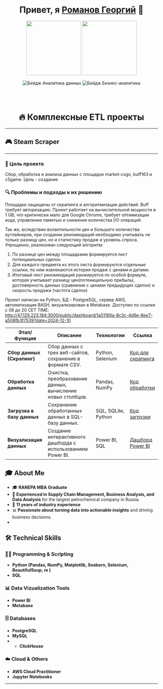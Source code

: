 <h1 align="center">Привет, я <a href="https://github.com/sazhiromru">Романов Георгий</a> 👋</h1>

<p align="center">
  <img src="https://media.giphy.com/media/v1.Y2lkPTc5MGI3NjExaGJuc2J1YjExMm9jdDF4bGhkaGF3ZGg0bXkyYzRvdDQ3c25qYXk3biZlcD12MV9pbnRlcm5hbF9naWZfYnlfaWQmY3Q9Zw/4k9BkIfSbgr2LTRB8P/giphy.gif" width="180"/>
  <img src="https://media.giphy.com/media/v1.Y2lkPTc5MGI3NjExdnFxY2hibGhhZHRoZGpoeTZocnhneWxjM2h0ZXFjNXVxYmQzd3k3OSZlcD12MV9pbnRlcm5hbF9naWZfYnlfaWQmY3Q9Zw/ySeD2PB1OfMSKFEheH/giphy.gif" width="180"/>
</p>

<p align="center">
  <img src="https://img.shields.io/badge/Инженер%20данных-FFD43B?style=for-the-badge&logo=python&logoColor=blue" alt="Бейдж Аналитика данных">
  <img src="https://img.shields.io/badge/Бизнес%20аналитик-323330?style=for-the-badge&logo=soundcharts&logoColor=white" alt="Бейдж Бизнес-аналитика">
</p>
<br></br>

<div align="center">
  <h1>🔥 Комплексные ETL проекты</h1>
</div>

---

## 🎮 Steam Scraper
---
### 🎯 Цель проекта
Сбор, обработка и анализа данных с площадок market-csgo, buff163 и c5game.
Цель - создание 

### 🔍 Проблемы и подходы к их решению
Площадки защищены от скрапинга и алгоритмизации действий.
Buff требует авторизацию.
Проект работает на вычислительной мощности в 1 GB, что критически мало для Google Chrome, требует оптимизации кода, управление памятью и снижения количества I/O операций.

Так же, вследствии волантильности цен и большого количества аутлайнеров, при создании рекомендаций необходимо учитывать не только разницу цен, но и статистику продаж и уровень спроса.
Упрощенно, реализован следующий алгоритм:
1) По разнице цен между площадками формируется лист потенциальных сделок.
2) Для каждого предмета из этого листа формируются отдельные ссылки, по ним извлекаются история продаж с ценами и датами.
3) Итоговый лист рекомендаций ранжируется по особой формуле, которая учитывает разницу цен(потеницильную прибыль), достоверность данных (сравнение с ценами предыдущих сделок) и скорость продажи (частота сделок)

Проект написан на Python, БД - PostgreSQL, сервер AWS, автоматизация BASH, визуализирован в Metabase.
Доступен по ссылке c 08 до 20 CET TIME: 
http://47.129.223.184:3000/public/dashboard/1a51169a-8c3c-4d9e-8ee7-a508fb3f7539?date=2024-12-10



| **Этап/Функция**         | **Описание**                                                       | **Технологии**              | **Ссылка**                |
|---------------------------|--------------------------------------------------------------------|-----------------------------|---------------------------|
| **Сбор данных (Скрапинг)** | Сбор данных с трех веб-сайтов, сохранение в формате CSV.          | Python, Selenium            | [Код для скрапинга](#)    |
| **Обработка данных**      | Очистка, преобразование данных, вычисление новых столбцов.        | Pandas, NumPy               | [Код обработки](#)        |
| **Загрузка в базу данных**| Сохранение обработанных данных в SQL-базу данных.                 | SQL, SQLite, Python         | [Код загрузки](#)         |
| **Визуализация данных**   | Создание интерактивного дашборда с использованием Power BI.       | Power BI, SQL               | [Дашборд Power BI](#)     |





## 🎓 About Me

- 🎓 **RANEPA MBA Graduate**
- 💼 **Experienced in Supply Chain Management, Business Analysis, and Data Analysis** for the largest petrochemical company in Russia.
- 🏢 **11 years of industry experience**
- 📊 **Passionate about turning data into actionable insights** and driving business decisions.
- 
## 🛠️ Technical Skills

### 👨‍💻 Programming & Scripting
- **Python (Pandas, NumPy, Matplotlib, Seaborn, Selenium, BeautifulSoup, re )**
- **SQL**

### 📊 Data Vizualization Tools
- **Power BI**
- **Metabase**

### 🗄️ Databases
- **PostgreSQL**
- **MySQL**
- - **ClickHouse**

### ☁️ Cloud & Others
- **AWS Cloud Practitioner**
- **Jupyter Notebooks**

---



